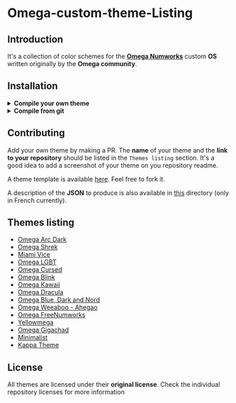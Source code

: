 
# Omega-custom-theme-Listing

## Introduction

It's a collection of color schemes for the [**Omega Numworks**](https://github.com/Omega-Numworks/Omega) custom **OS** written originally by the **Omega community**.

## Installation

<details>
	<summary><b>Compile your own theme</b></summary>

You need to be able to [compile omega by yourself](https://github.com/Omega-Numworks/Omega#manual), then when compiling, simply add the `THEME_NAME` argument, like this:
```bash
 make THEME_NAME="your_personnal_theme"
```
</details>
<details>
	<summary><b>Compile from git</b></summary>

Same as above, simply also add the `THEME_REPO` argument:

```bash
$ make THEME_NAME=omega_blue THEME_REPO=https://github.com/Omega-Numworks/Omega-Theme-Example
```
as said [here](https://github.com/Omega-Numworks/Omega-Theme-Example/blob/master/README.md).
</details>

## Contributing

Add your own theme by making a PR. The **name** of your theme and the **link to your repository** should be listed in the `Themes listing` section.
It's a good idea to add a screenshot of your theme on you repository readme.

A theme template is available [here](https://github.com/Omega-Numworks/Omega-Theme-Example). Feel free to fork it.

A description of the **JSON** to produce is also available in [this](descriptions/) directory (only in French currently).

## Themes listing

* [Omega Arc Dark](https://github.com/lolocomotive/Omega-Arc-Dark)
* [Omega Shrek](https://github.com/PierreDiab/Omega_Shrek)
* [Miami Vice](https://github.com/akhilvanka/Miami-Vice)
* [Omega LGBT](https://github.com/coco33920/Omega-LGBT)
* [Omega Cursed](https://github.com/Syycorax/Omega-cursed)
* [Omega Blink](https://github.com/virgilecheminot/Omega-Theme-Blink)
* [Omega Kawaii](https://github.com/apoleon33/Omega-Kawaii-Theme)
* [Omega Dracula](https://github.com/Ratakor/Omega-Dracula-Theme)
* [Omega Blue, Dark and Nord](https://github.com/fmlatghor/Omega-Theme-Example)
* [Omega Weeaboo - Ahegao](https://github.com/ArtichOwO/WeebThemeOmega)
* [Omega FreeNumworks](https://github.com/PierreDiab/Omega-FreeNumworks)
* [Yellowmega](https://github.com/Laporte12974/Yellowmega_Theme)
* [Omega Gigachad](https://github.com/Ninjdai1/Omega_Gigachad)
* [Minimalist](https://github.com/Oiha-dev/Minimalist-Theme)
* [Kappa Theme](https://github.com/KappaCFW/Kappa-Light-Theme)

## License

All themes are licensed under their **original license**. Check the individual repository licenses for more information
